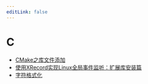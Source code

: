 ```yaml
---
editLink: false
---
```

# C

- [CMake之库文件添加](CMake之库文件添加.md)
- [使用XRecord实现Linux全局事件监听：扩展库安装篇](使用XRecord实现Linux全局事件监听：扩展库安装篇.md)
- [字符格式化](字符格式化.md)
